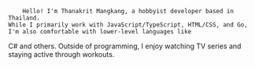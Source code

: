         Hello! I'm Thanakrit Mangkang, a hobbyist developer based in Thailand.
    While I primarily work with JavaScript/TypeScript, HTML/CSS, and Go, I'm also comfortable with lower-level languages like
C# and others. Outside of programming, I enjoy watching TV series and staying active through workouts.
